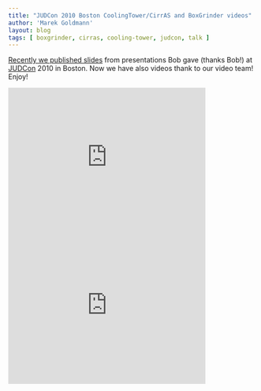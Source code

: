 ```yaml
---
title: "JUDCon 2010 Boston CoolingTower/CirrAS and BoxGrinder videos"
author: 'Marek Goldmann'
layout: blog
tags: [ boxgrinder, cirras, cooling-tower, judcon, talk ]
---
```


[Recently we published slides](/blog/judcon-2010-boston-slides)
from presentations Bob gave (thanks Bob!) at
[JUDCon](http://www.jboss.org/events/JUDCon.html) 2010 in Boston.
Now we have also videos thank to our video team! Enjoy!

<iframe src="http://player.vimeo.com/video/13489072" width="400" height="300" frameborder="0"> </iframe>

<br/>

<iframe src="http://player.vimeo.com/video/13488207" width="400" height="300" frameborder="0"> </iframe>
